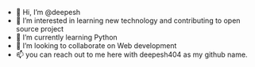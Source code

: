 - 👋 Hi, I’m @deepesh 
- 👀 I’m interested in learning new technology and contributing to open source project
- 🌱 I’m currently learning Python
- 💞️ I’m looking to collaborate on Web development
- 📫 you can reach out to me here with deepesh404 as my github name.


<!---
deepesh404/deepesh404 is a ✨ special ✨ repository because its `README.md` (this file) appears on your GitHub profile.
You can click the Preview link to take a look at your changes.
--->
